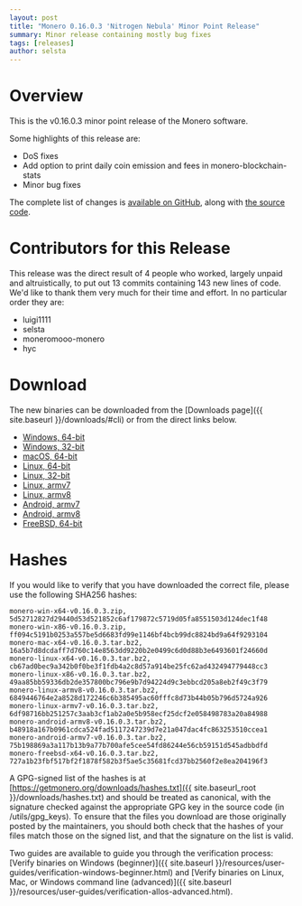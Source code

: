 ```yaml
---
layout: post
title: "Monero 0.16.0.3 'Nitrogen Nebula' Minor Point Release"
summary: Minor release containing mostly bug fixes
tags: [releases]
author: selsta
---
```


# Overview

This is the v0.16.0.3 minor point release of the Monero software.

Some highlights of this release are:

- DoS fixes
- Add option to print daily coin emission and fees in monero-blockchain-stats
- Minor bug fixes

The complete list of changes is [available on GitHub](https://github.com/monero-project/monero/compare/v0.16.0.1...v0.16.0.3), along with [the source code](https://github.com/monero-project/monero/tree/v0.16.0.3).

# Contributors for this Release

This release was the direct result of 4 people who worked, largely unpaid and altruistically, to put out 13 commits containing 143 new lines of code. We'd like to thank them very much for their time and effort. In no particular order they are:

- luigi1111
- selsta
- moneromooo-monero
- hyc

# Download

The new binaries can be downloaded from the [Downloads page]({{ site.baseurl }}/downloads/#cli) or from the direct links below.

- [Windows, 64-bit](https://downloads.getmonero.org/cli/monero-win-x64-v0.16.0.3.zip)
- [Windows, 32-bit](https://downloads.getmonero.org/cli/monero-win-x86-v0.16.0.3.zip)
- [macOS, 64-bit](https://downloads.getmonero.org/cli/monero-mac-x64-v0.16.0.3.tar.bz2)
- [Linux, 64-bit](https://downloads.getmonero.org/cli/monero-linux-x64-v0.16.0.3.tar.bz2)
- [Linux, 32-bit](https://downloads.getmonero.org/cli/monero-linux-x86-v0.16.0.3.tar.bz2)
- [Linux, armv7](https://downloads.getmonero.org/cli/monero-linux-armv7-v0.16.0.3.tar.bz2)
- [Linux, armv8](https://downloads.getmonero.org/cli/monero-linux-armv8-v0.16.0.3.tar.bz2)
- [Android, armv7](https://downloads.getmonero.org/cli/monero-android-armv7-v0.16.0.3.tar.bz2)
- [Android, armv8](https://downloads.getmonero.org/cli/monero-android-armv8-v0.16.0.3.tar.bz2)
- [FreeBSD, 64-bit](https://downloads.getmonero.org/cli/monero-freebsd-x64-v0.16.0.3.tar.bz2)

# Hashes

If you would like to verify that you have downloaded the correct file, please use the following SHA256 hashes:

```
monero-win-x64-v0.16.0.3.zip, 5d52712827d29440d53d521852c6af179872c5719d05fa8551503d124dec1f48
monero-win-x86-v0.16.0.3.zip, ff094c5191b0253a557be5d6683fd99e1146bf4bcb99dc8824bd9a64f9293104
monero-mac-x64-v0.16.0.3.tar.bz2, 16a5b7d8dcdaff7d760c14e8563dd9220b2e0499c6d0d88b3e6493601f24660d
monero-linux-x64-v0.16.0.3.tar.bz2, cb67ad0bec9a342b0f0be3f1fdb4a2c8d57a914be25fc62ad432494779448cc3
monero-linux-x86-v0.16.0.3.tar.bz2, 49aa85bb59336db2de357800bc796e9b7d94224d9c3ebbcd205a8eb2f49c3f79
monero-linux-armv8-v0.16.0.3.tar.bz2, 6849446764e2a8528d172246c6b385495ac60fffc8d73b44b05b796d5724a926
monero-linux-armv7-v0.16.0.3.tar.bz2, 6df98716bb251257c3aab3cf1ab2a0e5b958ecf25dcf2e058498783a20a84988
monero-android-armv8-v0.16.0.3.tar.bz2, b48918a167b0961cdca524fad5117247239d7e21a047dac4fc863253510ccea1
monero-android-armv7-v0.16.0.3.tar.bz2, 75b198869a3a117b13b9a77b700afe5cee54fd86244e56cb59151d545adbbdfd
monero-freebsd-x64-v0.16.0.3.tar.bz2, 727a1b23fbf517bf2f1878f582b3f5ae5c35681fcd37bb2560f2e8ea204196f3
```

A GPG-signed list of the hashes is at [https://getmonero.org/downloads/hashes.txt]({{ site.baseurl_root }}/downloads/hashes.txt) and should be treated as canonical, with the signature checked against the appropriate GPG key in the source code (in /utils/gpg_keys). To ensure that the files you download are those originally posted by the maintainers, you should both check that the hashes of your files match those on the signed list, and that the signature on the list is valid.

Two guides are available to guide you through the verification process: [Verify binaries on Windows (beginner)]({{ site.baseurl }}/resources/user-guides/verification-windows-beginner.html) and [Verify binaries on Linux, Mac, or Windows command line (advanced)]({{ site.baseurl }}/resources/user-guides/verification-allos-advanced.html).
